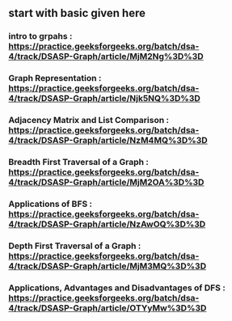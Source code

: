 ## start with basic given here
### intro to grpahs : https://practice.geeksforgeeks.org/batch/dsa-4/track/DSASP-Graph/article/MjM2Ng%3D%3D
### Graph Representation : https://practice.geeksforgeeks.org/batch/dsa-4/track/DSASP-Graph/article/Njk5NQ%3D%3D
### Adjacency Matrix and List Comparison : https://practice.geeksforgeeks.org/batch/dsa-4/track/DSASP-Graph/article/NzM4MQ%3D%3D
### Breadth First Traversal of a Graph : https://practice.geeksforgeeks.org/batch/dsa-4/track/DSASP-Graph/article/MjM2OA%3D%3D
### Applications of BFS : https://practice.geeksforgeeks.org/batch/dsa-4/track/DSASP-Graph/article/NzAwOQ%3D%3D
### Depth First Traversal of a Graph : https://practice.geeksforgeeks.org/batch/dsa-4/track/DSASP-Graph/article/MjM3MQ%3D%3D
### Applications, Advantages and Disadvantages of DFS : https://practice.geeksforgeeks.org/batch/dsa-4/track/DSASP-Graph/article/OTYyMw%3D%3D
